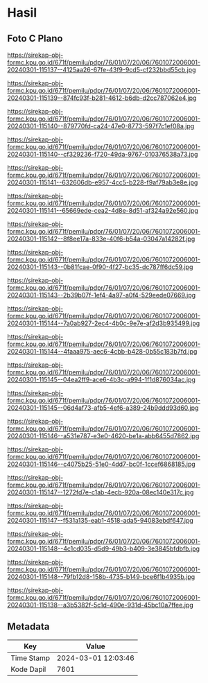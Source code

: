 # Hasil

## Foto C Plano

https://sirekap-obj-formc.kpu.go.id/671f/pemilu/pdpr/76/01/07/20/06/7601072006001-20240301-115137--4125aa26-67fe-43f9-9cd5-cf232bbd55cb.jpg

https://sirekap-obj-formc.kpu.go.id/671f/pemilu/pdpr/76/01/07/20/06/7601072006001-20240301-115139--874fc93f-b281-4612-b6db-d2cc787062e4.jpg

https://sirekap-obj-formc.kpu.go.id/671f/pemilu/pdpr/76/01/07/20/06/7601072006001-20240301-115140--879770fd-ca24-47e0-8773-597f7c1ef08a.jpg

https://sirekap-obj-formc.kpu.go.id/671f/pemilu/pdpr/76/01/07/20/06/7601072006001-20240301-115140--cf329236-f720-49da-9767-010376538a73.jpg

https://sirekap-obj-formc.kpu.go.id/671f/pemilu/pdpr/76/01/07/20/06/7601072006001-20240301-115141--632606db-e957-4cc5-b228-f9af79ab3e8e.jpg

https://sirekap-obj-formc.kpu.go.id/671f/pemilu/pdpr/76/01/07/20/06/7601072006001-20240301-115141--65669ede-cea2-4d8e-8d51-af324a92e560.jpg

https://sirekap-obj-formc.kpu.go.id/671f/pemilu/pdpr/76/01/07/20/06/7601072006001-20240301-115142--8f8ee17a-833e-40f6-b54a-03047a14282f.jpg

https://sirekap-obj-formc.kpu.go.id/671f/pemilu/pdpr/76/01/07/20/06/7601072006001-20240301-115143--0b81fcae-0f90-4f27-bc35-dc787ff6dc59.jpg

https://sirekap-obj-formc.kpu.go.id/671f/pemilu/pdpr/76/01/07/20/06/7601072006001-20240301-115143--2b39b07f-1ef4-4a97-a0f4-529eede07669.jpg

https://sirekap-obj-formc.kpu.go.id/671f/pemilu/pdpr/76/01/07/20/06/7601072006001-20240301-115144--7a0ab927-2ec4-4b0c-9e7e-af2d3b935499.jpg

https://sirekap-obj-formc.kpu.go.id/671f/pemilu/pdpr/76/01/07/20/06/7601072006001-20240301-115144--4faaa975-aec6-4cbb-b428-0b55c183b7fd.jpg

https://sirekap-obj-formc.kpu.go.id/671f/pemilu/pdpr/76/01/07/20/06/7601072006001-20240301-115145--04ea2ff9-ace6-4b3c-a994-1f1d876034ac.jpg

https://sirekap-obj-formc.kpu.go.id/671f/pemilu/pdpr/76/01/07/20/06/7601072006001-20240301-115145--06d4af73-afb5-4ef6-a389-24b9ddd93d60.jpg

https://sirekap-obj-formc.kpu.go.id/671f/pemilu/pdpr/76/01/07/20/06/7601072006001-20240301-115146--a531e787-e3e0-4620-be1a-abb6455d7862.jpg

https://sirekap-obj-formc.kpu.go.id/671f/pemilu/pdpr/76/01/07/20/06/7601072006001-20240301-115146--c4075b25-51e0-4dd7-bc0f-1ccef6868185.jpg

https://sirekap-obj-formc.kpu.go.id/671f/pemilu/pdpr/76/01/07/20/06/7601072006001-20240301-115147--1272fd7e-c1ab-4ecb-920a-08ec140e317c.jpg

https://sirekap-obj-formc.kpu.go.id/671f/pemilu/pdpr/76/01/07/20/06/7601072006001-20240301-115147--f531a135-eab1-4518-ada5-94083ebdf647.jpg

https://sirekap-obj-formc.kpu.go.id/671f/pemilu/pdpr/76/01/07/20/06/7601072006001-20240301-115148--4c1cd035-d5d9-49b3-b409-3e3845bfdbfb.jpg

https://sirekap-obj-formc.kpu.go.id/671f/pemilu/pdpr/76/01/07/20/06/7601072006001-20240301-115148--79fb12d8-158b-4735-b149-bce6f1b4935b.jpg

https://sirekap-obj-formc.kpu.go.id/671f/pemilu/pdpr/76/01/07/20/06/7601072006001-20240301-115138--a3b5382f-5c1d-490e-931d-45bc10a7ffee.jpg


## Metadata

| Key        | Value               |
| ---------- | ------------------- |
| Time Stamp | 2024-03-01 12:03:46 |
| Kode Dapil | 7601                |



